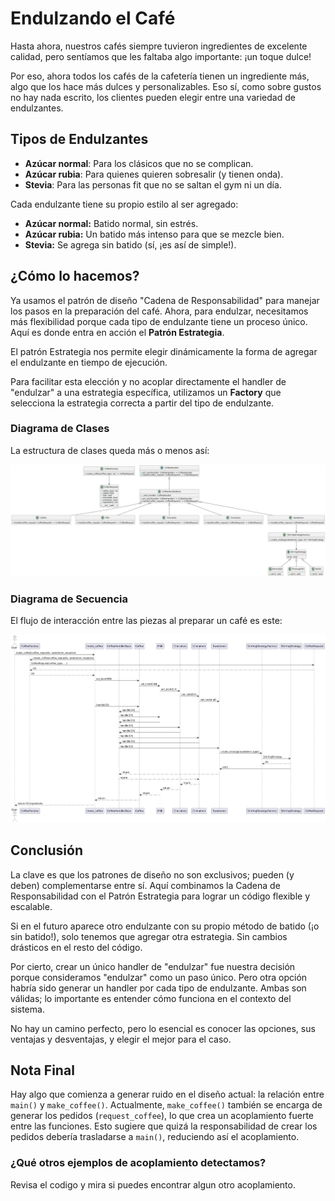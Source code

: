 # Endulzando el Café

Hasta ahora, nuestros cafés siempre tuvieron ingredientes de excelente calidad, pero sentíamos que les faltaba algo importante: ¡un toque dulce!

Por eso, ahora todos los cafés de la cafetería tienen un ingrediente más, algo que los hace más dulces y personalizables. Eso sí, como sobre gustos no hay nada escrito, los clientes pueden elegir entre una variedad de endulzantes. 

## Tipos de Endulzantes

- **Azúcar normal**: Para los clásicos que no se complican.
- **Azúcar rubia**: Para quienes quieren sobresalir (y tienen onda).
- **Stevia**: Para las personas fit que no se saltan el gym ni un día.

Cada endulzante tiene su propio estilo al ser agregado:

- **Azúcar normal:** Batido normal, sin estrés.
- **Azúcar rubia:** Un batido más intenso para que se mezcle bien.
- **Stevia:** Se agrega sin batido (sí, ¡es así de simple!).

## ¿Cómo lo hacemos?

Ya usamos el patrón de diseño "Cadena de Responsabilidad" para manejar los pasos en la preparación del café. Ahora, para endulzar, necesitamos más flexibilidad porque cada tipo de endulzante tiene un proceso único. Aquí es donde entra en acción el **Patrón Estrategia**.

El patrón Estrategia nos permite elegir dinámicamente la forma de agregar el endulzante en tiempo de ejecución. 

Para facilitar esta elección y no acoplar directamente el handler de "endulzar" a una estrategia específica, utilizamos un **Factory** que selecciona la estrategia correcta a partir del tipo de endulzante.

### Diagrama de Clases

La estructura de clases queda más o menos así:

![Diagrama de Clases](img/class.png)

### Diagrama de Secuencia

El flujo de interacción entre las piezas al preparar un café es este:

![Diagrama de Secuencia](img/seq.png)

## Conclusión

La clave es que los patrones de diseño no son exclusivos; pueden (y deben) complementarse entre sí. Aquí combinamos la Cadena de Responsabilidad con el Patrón Estrategia para lograr un código flexible y escalable. 

Si en el futuro aparece otro endulzante con su propio método de batido (¡o sin batido!), solo tenemos que agregar otra estrategia. Sin cambios drásticos en el resto del código.

Por cierto, crear un único handler de "endulzar" fue nuestra decisión porque consideramos "endulzar" como un paso único. Pero otra opción habría sido generar un handler por cada tipo de endulzante. Ambas son válidas; lo importante es entender cómo funciona en el contexto del sistema.

No hay un camino perfecto, pero lo esencial es conocer las opciones, sus ventajas y desventajas, y elegir el mejor para el caso.

## Nota Final

Hay algo que comienza a generar ruido en el diseño actual: la relación entre `main()` y `make_coffee()`. Actualmente, `make_coffee()` también se encarga de generar los pedidos (`request_coffee`), lo que crea un acoplamiento fuerte entre las funciones. Esto sugiere que quizá la responsabilidad de crear los pedidos debería trasladarse a `main()`, reduciendo así el acoplamiento.

### ¿Qué otros ejemplos de acoplamiento detectamos?

Revisa el codigo y mira si puedes encontrar algun otro acoplamiento.